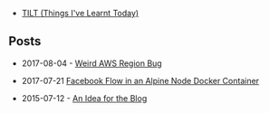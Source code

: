 - [TILT (Things I've Learnt Today)](/tilt/)

## Posts

- 2017-08-04 - [Weird AWS Region Bug](/2017-08-04-weird-aws-region-bug.md)

- 2017-07-21 [Facebook Flow in an Alpine Node Docker Container](/2017-07-21-facebook-flow-in-an-alpine-node-docker-container.md)

- 2015-07-12 - [An Idea for the Blog]( /2015-07-12-an-idea-for-a-blog.md)
